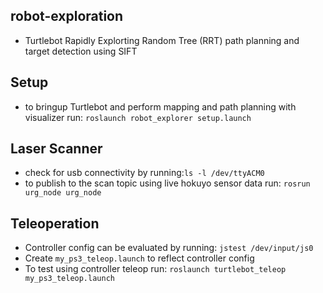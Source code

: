 ## robot-exploration
- Turtlebot Rapidly Explorting Random Tree (RRT) path planning and target detection using SIFT

## Setup
- to bringup Turtlebot and perform mapping and path planning with visualizer run: ```roslaunch robot_explorer setup.launch```

## Laser Scanner
- check for usb connectivity by running:```ls -l /dev/ttyACM0```
- to publish to the scan topic using live hokuyo sensor data run: ```rosrun urg_node urg_node```



## Teleoperation
- Controller config can be evaluated by running: ```jstest /dev/input/js0```
- Create ```my_ps3_teleop.launch``` to reflect controller config
- To test using controller teleop run: ```roslaunch turtlebot_teleop my_ps3_teleop.launch```


